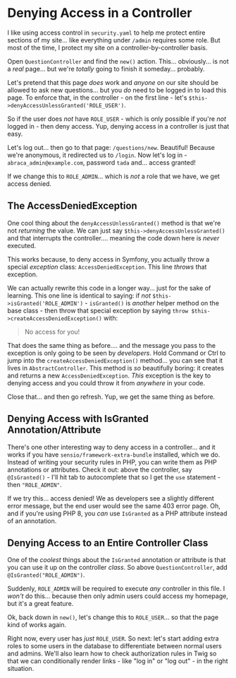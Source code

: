 # Denying Access in a Controller

I like using access control in `security.yaml` to help me protect entire sections
of my site... like everything under `/admin` requires some role. But most of the
time, I protect my site on a controller-by-controller basis.

Open `QuestionController` and find the `new()` action. This... obviously... is not
a *real* page... but we're *totally* going to finish it someday... probably.

Let's pretend that this page *does* work and *anyone* on our site should be
allowed to ask new questions... but you *do* need to be logged in to load
this page. To enforce that, in the controller - on the first line - let's
`$this->denyAccessUnlessGranted('ROLE_USER')`.

So if the user does *not* have `ROLE_USER` - which is only possible if you're *not*
logged in - then deny access. Yup, denying access in a controller is just that easy.

Let's log out... then go to that page: `/questions/new`. Beautiful! Because we're
anonymous, it redirected us to `/login`. Now let's log in - `abraca_admin@example.com`,
password `tada` and... access granted!

If we change this to `ROLE_ADMIN`... which is *not* a role that we have, we get access
denied.

## The AccessDeniedException

One cool thing about the `denyAccessUnlessGranted()` method is that we're not
*returning* the value. We can just say `$this->denyAccessUnlessGranted()` and that
interrupts the controller.... meaning the code down here is *never* executed.

This works because, to deny access in Symfony, you actually throw a special
*exception* class: `AccessDeniedException`. This line *throws* that exception.

We can actually rewrite this code in a longer way... just for the sake of learning.
This one line is identical to saying: if *not* `$this->isGranted('ROLE_ADMIN')` -
`isGranted()` is *another* helper method on the base class - then throw that
special exception by saying `throw $this->createAccessDeniedException()` with:

> No access for you!

That does the same thing as before.... and the message you pass to the exception
is only going to be seen by *developers*. Hold Command or Ctrl to jump into
the `createAccessDeniedException()` method... you can see that it lives in
`AbstractController`. This method is *so* beautifully boring: it creates and
returns a new `AccessDeniedException`. *This* exception is the key to denying
access and you could throw it from *anywhere* in your code.

Close that... and then go refresh. Yup, we get the same thing as before.

## Denying Access with IsGranted Annotation/Attribute

There's one other interesting way to deny access in a controller... and it works
if you have `sensio/framework-extra-bundle` installed, which we do. Instead of writing
your security rules in PHP, you can write them as PHP annotations or attributes.
Check it out: above the controller, say `@IsGranted()` - I'll hit tab to autocomplete
that so I get the `use` statement - then `"ROLE_ADMIN"`.

If we try this... access denied! We as developers see a slightly different error
message, but the end user would see the same 403 error page. Oh, and if you're
using PHP 8, you *can* use `IsGranted` as a PHP attribute instead of an annotation.

## Denying Access to an Entire Controller Class

One of the *coolest* things about the `IsGranted` annotation or attribute is
that you can use it up on the controller *class*. So above `QuestionController`,
add `@IsGranted("ROLE_ADMIN")`.

Suddenly, `ROLE_ADMIN` will be required to execute *any* controller in this
file. I *won't* do this... because then only admin users could access my homepage,
but it's a great feature.

Ok, back down in `new()`, let's change this to `ROLE_USER`... so that the
page kind of works again.

Right now, every user has *just* `ROLE_USER`. So next: let's start adding extra roles
to some users in the database to differentiate between normal users and admins.
We'll also learn how to check authorization rules in Twig so that we can conditionally
render links - like "log in" or "log out" - in the right situation.
